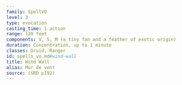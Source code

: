 ```yaml
---
family: SpellVO
level: 3
type: evocation
casting_time: 1 action
range: 120 feet
components: V, S, M (a tiny fan and a feather of exotic origin)
duration: Concentration, up to 1 minute
classes: Druid, Ranger
id: spells_vo.md#wind-wall
title: Wind Wall
alias: Mur de vent
source: (SRD p192)
---
```


